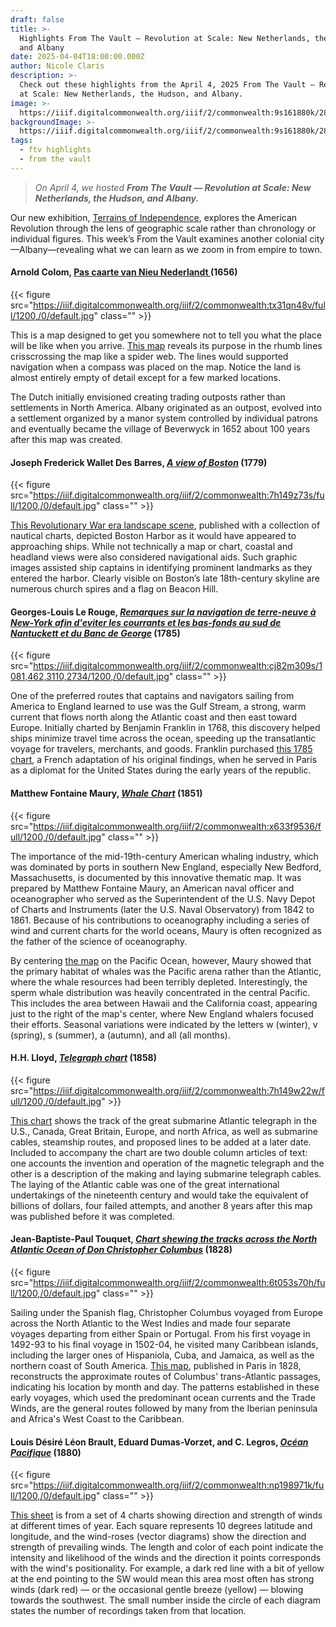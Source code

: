 ```yaml
---
draft: false
title: >-
  Highlights From The Vault — Revolution at Scale: New Netherlands, the Hudson,
  and Albany
date: 2025-04-04T18:00:00.000Z
author: Nicole Claris
description: >-
  Check out these highlights from the April 4, 2025 From The Vault — Revolution
  at Scale: New Netherlands, the Hudson, and Albany.
image: >-
  https://iiif.digitalcommonwealth.org/iiif/2/commonwealth:9s161880k/280,243,4255,1610/2000,/0/default.jpg
backgroundImage: >-
  https://iiif.digitalcommonwealth.org/iiif/2/commonwealth:9s161880k/280,243,4255,1610/2000,/0/default.jpg
tags:
  - ftv highlights
  - from the vault
---
```


> *On April 4, we hosted **From The Vault — Revolution at Scale: New Netherlands, the Hudson, and Albany.***

Our new exhibition, [Terrains of Independence](https://www.leventhalmap.org/digital-exhibitions/terrains-of-independence/), explores the American Revolution through the lens of geographic scale rather than chronology or individual figures. This week’s From the Vault examines another colonial city—Albany—revealing what we can learn as we zoom in from empire to town.

#### Arnold Colom, [Pas caarte van Nieu Nederlandt ](https://collections.leventhalmap.org/search/commonwealth:3f462s79h)(1656)

{{< figure src="https://iiif.digitalcommonwealth.org/iiif/2/commonwealth:tx31qn48v/full/1200,/0/default.jpg" class="" >}}

This is a map designed to get you somewhere not to tell you what the place will be like when you arrive. [This map](https://collections.leventhalmap.org/search/commonwealth:3f462s79h) reveals its purpose in the rhumb lines crisscrossing the map like a spider web. The lines would supported navigation when a compass was placed on the map. Notice the land is almost entirely empty of detail except for a few marked locations. 

The Dutch initially envisioned creating trading outposts rather than settlements in North America. Albany originated as an outpost, evolved into a settlement organized by a manor system controlled by individual patrons and eventually became the village of Beverwyck in 1652 about 100 years after this map was created.

#### Joseph Frederick Wallet Des Barres, ***[A view of Boston](https://collections.leventhalmap.org/search/commonwealth:7h149z72h)*** (1779)

{{< figure src="https://iiif.digitalcommonwealth.org/iiif/2/commonwealth:7h149z73s/full/1200,/0/default.jpg" class="" >}}

[This Revolutionary War era landscape scene](https://collections.leventhalmap.org/search/commonwealth:7h149z72h), published with a collection of nautical charts, depicted Boston Harbor as it would have appeared to approaching ships. While not technically a map or chart, coastal and headland views were also considered navigational aids. Such graphic images assisted ship captains in identifying prominent landmarks as they entered the harbor. Clearly visible on Boston’s late 18th-century skyline are numerous church spires and a flag on Beacon Hill.

#### Georges-Louis Le Rouge, ***[Remarques sur la navigation de terre-neuve à New-York afin d'eviter les courrants et les bas-fonds au sud de Nantuckett et du Banc de George](https://collections.leventhalmap.org/search/commonwealth:cj82m308h)*** (1785)

{{< figure src="https://iiif.digitalcommonwealth.org/iiif/2/commonwealth:cj82m309s/1081,462,3110,2734/1200,/0/default.jpg" class="" >}}

One of the preferred routes that captains and navigators sailing from America to England learned to use was the Gulf Stream, a strong, warm current that flows north along the Atlantic coast and then east toward Europe. Initially charted by Benjamin Franklin in 1768, this discovery helped ships minimize travel time across the ocean, speeding up the transatlantic voyage for travelers, merchants, and goods. Franklin purchased [this 1785 chart](https://collections.leventhalmap.org/search/commonwealth:cj82m308h), a French adaptation of his original findings, when he served in Paris as a diplomat for the United States during the early years of the republic.

#### Matthew Fontaine Maury, ***[Whale Chart](https://collections.leventhalmap.org/search/commonwealth:x633f952x)*** (1851)

{{< figure src="https://iiif.digitalcommonwealth.org/iiif/2/commonwealth:x633f9536/full/1200,/0/default.jpg" class="" >}}

The importance of the mid-19th-century American whaling industry, which was dominated by ports in southern New England, especially New Bedford, Massachusetts, is documented by this innovative thematic map. It was prepared by Matthew Fontaine Maury, an American naval officer and oceanographer who served as the Superintendent of the U.S. Navy Depot of Charts and Instruments (later the U.S. Naval Observatory) from 1842 to 1861. Because of his contributions to oceanography including a series of wind and current charts for the world oceans, Maury is often recognized as the father of the science of oceanography. 

By centering [the map](https://collections.leventhalmap.org/search/commonwealth:x633f952x) on the Pacific Ocean, however, Maury showed that the primary habitat of whales was the Pacific arena rather than the Atlantic, where the whale resources had been terribly depleted. Interestingly, the sperm whale distribution was heavily concentrated in the central Pacific. This includes the area between Hawaii and the California coast, appearing just to the right of the map's center, where New England whalers focused their efforts. Seasonal variations were indicated by the letters w (winter), v (spring), s (summer), a (autumn), and all (all months).

#### H.H. Lloyd, ***[Telegraph chart](https://collections.leventhalmap.org/search/commonwealth:7h149w21m)*** (1858)

{{< figure src="https://iiif.digitalcommonwealth.org/iiif/2/commonwealth:7h149w22w/full/1200,/0/default.jpg" >}}

[This chart](https://collections.leventhalmap.org/search/commonwealth:7h149w21m) shows the track of the great submarine Atlantic telegraph in the U.S., Canada, Great Britain, Europe, and north Africa, as well as submarine cables, steamship routes, and proposed lines to be added at a later date. Included to accompany the chart are two double column articles of text: one accounts the invention and operation of the magnetic telegraph and the other is a description of the making and laying submarine telegraph cables. The laying of the Atlantic cable was one of the great international undertakings of the nineteenth century and would take the equivalent of billions of dollars, four failed attempts, and another 8 years after this map was published before it was completed.

#### Jean-Baptiste-Paul Touquet, ***[Chart shewing the tracks across the North Atlantic Ocean of Don Christopher Columbus](https://collections.leventhalmap.org/search/commonwealth:6t053s69r)*** (1828)

{{< figure src="https://iiif.digitalcommonwealth.org/iiif/2/commonwealth:6t053s70h/full/1200,/0/default.jpg" class="" >}}

Sailing under the Spanish flag, Christopher Columbus voyaged from Europe across the North Atlantic to the West Indies and made four separate voyages departing from either Spain or Portugal. From his first voyage in 1492-93 to his final voyage in 1502-04, he visited many Caribbean islands, including the larger ones of Hispaniola, Cuba, and Jamaica, as well as the northern coast of South America. [This map](https://collections.leventhalmap.org/search/commonwealth:6t053s69r), published in Paris in 1828, reconstructs the approximate routes of Columbus' trans-Atlantic passages, indicating his location by month and day. The patterns established in these early voyages, which used the predominant ocean currents and the Trade Winds, are the general routes followed by many from the Iberian peninsula and Africa's West Coast to the Caribbean.

#### Louis Désiré Léon Brault, Eduard Dumas-Vorzet, and C. Legros, ***[Océan Pacifique](https://collections.leventhalmap.org/search/commonwealth:zc77zv05s)*** (1880)

{{< figure src="https://iiif.digitalcommonwealth.org/iiif/2/commonwealth:np198971k/full/1200,/0/default.jpg" class="" >}}

[This sheet](https://collections.leventhalmap.org/search/commonwealth:zc77zv05s) is from a set of 4 charts showing direction and strength of winds at different times of year. Each square represents 10 degrees latitude and longitude, and the wind-roses (vector diagrams) show the direction and strength of prevailing winds. The length and color of each point indicate the intensity and likelihood of the winds and the direction it points corresponds with the wind's positionality. For example, a dark red line with a bit of yellow at the end pointing to the SW would mean this area most often has strong winds (dark red) — or the occasional gentle breeze (yellow) — blowing towards the southwest. The small number inside the circle of each diagram states the number of recordings taken from that location.
